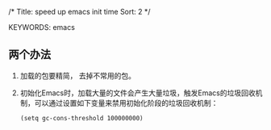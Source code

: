 /*
  Title: speed up emacs init time
  Sort: 2
  */

KEYWORDS: emacs

## 两个办法

1. 加载的包要精简， 去掉不常用的包。

2. 初始化Emacs时，加载大量的文件会产生大量垃圾，触发Emacs的垃圾回收机制，可以通过设置如下变量来禁用初始化阶段的垃圾回收机制：
   ```
   (setq gc-cons-threshold 100000000)
   ```
